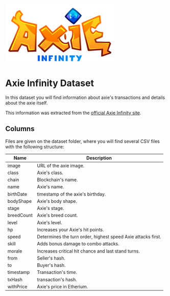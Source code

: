 ![Axie Infinity Logo](logo.png)
# Axie Infinity Dataset

In this dataset you will find information about axie's transactions and details about the axie itself.

This information was extracted from the [official Axie Infinity site](https://marketplace.axieinfinity.com). 

## Columns

Files are given on the dataset folder, where you will find several CSV files with the following structure:


| Name  | Description |
| ------------- | ------------- |
| image | URL of the axie image. |
| class | Axie's class.  |
| chain | Blockchain's name. |
| name  | Axie's name. |
| birthDate | timestamp of the axie's birthday. |
| bodyShape | Axie's body shape. |
| stage | Axie's stage.  |
| breedCount  | Axie's breed count. |
| level | Axie's level.  |
| hp  | Increases your Axie's hit points. |
| speed | Determines the turn order, highest speed Axie attacks first. |
| skill | Adds bonus damage to combo attacks. |
| morale  | Increases critical hit chance and last stand turns. |
| from  | Seller's hash. |
| to  | Buyer's hash. |
| timestamp | Transaction's time. |
| txHash  | transaction's hash. |
| withPrice | Axie's price in Etherium. |
